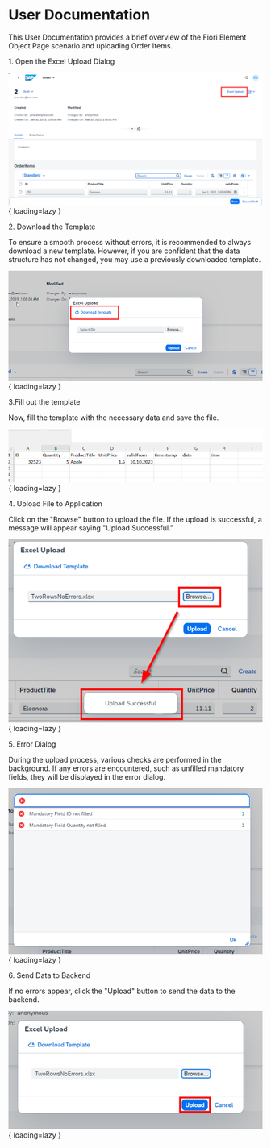 # User Documentation

This User Documentation provides a brief overview of the Fiori Element Object Page scenario and uploading Order Items.

1\. Open the Excel Upload Dialog

![Open Excel Upload Dialog](./../images/open_excelupload_dialog.png){ loading=lazy }

2\. Download the Template

To ensure a smooth process without errors, it is recommended to always download a new template. However, if you are confident that the data structure has not changed, you may use a previously downloaded template.

![Download Template](./../images/download_template.png){ loading=lazy }

3\.Fill out the template

Now, fill the template with the necessary data and save the file.

![Fill out Excel File](./../images/fill_out_excel_file.png){ loading=lazy }

4\. Upload File to Application

Click on the "Browse" button to upload the file.
If the upload is successful, a message will appear saying "Upload Successful."

![Upload Excel File to App](./../images/upload_file_to_app.png){ loading=lazy }

5\. Error Dialog

During the upload process, various checks are performed in the background. If any errors are encountered, such as unfilled mandatory fields, they will be displayed in the error dialog.

![Error Dialog](./../images/error_dialog.png){ loading=lazy }

6\. Send Data to Backend

If no errors appear, click the "Upload" button to send the data to the backend.

![Send Data to Backend](./../images/send_data_to_backend.png){ loading=lazy }
